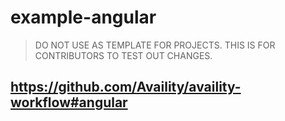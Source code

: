 # example-angular

> DO NOT USE AS TEMPLATE FOR PROJECTS. THIS IS FOR CONTRIBUTORS TO TEST OUT CHANGES.

## https://github.com/Availity/availity-workflow#angular
